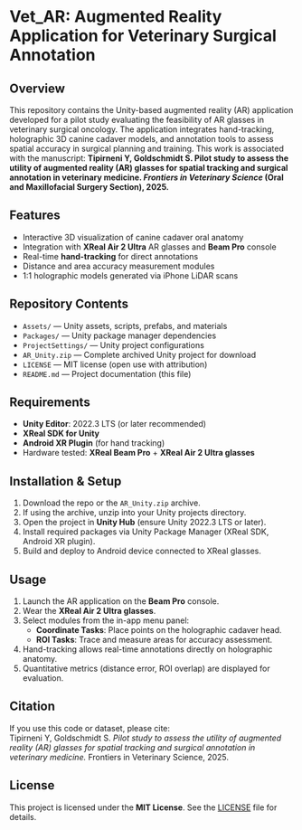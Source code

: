 # Vet_AR: Augmented Reality Application for Veterinary Surgical Annotation

## Overview
This repository contains the Unity-based augmented reality (AR) application developed for a pilot study evaluating the feasibility of AR glasses in veterinary surgical oncology. The application integrates hand-tracking, holographic 3D canine cadaver models, and annotation tools to assess spatial accuracy in surgical planning and training. This work is associated with the manuscript: **Tipirneni Y, Goldschmidt S. Pilot study to assess the utility of augmented reality (AR) glasses for spatial tracking and surgical annotation in veterinary medicine. *Frontiers in Veterinary Science* (Oral and Maxillofacial Surgery Section), 2025.**

## Features
- Interactive 3D visualization of canine cadaver oral anatomy  
- Integration with **XReal Air 2 Ultra** AR glasses and **Beam Pro** console  
- Real-time **hand-tracking** for direct annotations  
- Distance and area accuracy measurement modules  
- 1:1 holographic models generated via iPhone LiDAR scans  

## Repository Contents
- `Assets/` — Unity assets, scripts, prefabs, and materials  
- `Packages/` — Unity package manager dependencies  
- `ProjectSettings/` — Unity project configurations  
- `AR_Unity.zip` — Complete archived Unity project for download  
- `LICENSE` — MIT license (open use with attribution)  
- `README.md` — Project documentation (this file)  

## Requirements
- **Unity Editor**: 2022.3 LTS (or later recommended)  
- **XReal SDK for Unity**  
- **Android XR Plugin** (for hand tracking)  
- Hardware tested: **XReal Beam Pro** + **XReal Air 2 Ultra glasses**  

## Installation & Setup
1. Download the repo or the `AR_Unity.zip` archive.  
2. If using the archive, unzip into your Unity projects directory.  
3. Open the project in **Unity Hub** (ensure Unity 2022.3 LTS or later).  
4. Install required packages via Unity Package Manager (XReal SDK, Android XR plugin).  
5. Build and deploy to Android device connected to XReal glasses.  

## Usage
1. Launch the AR application on the **Beam Pro** console.  
2. Wear the **XReal Air 2 Ultra glasses**.  
3. Select modules from the in-app menu panel:  
   - **Coordinate Tasks**: Place points on the holographic cadaver head.  
   - **ROI Tasks**: Trace and measure areas for accuracy assessment.  
4. Hand-tracking allows real-time annotations directly on holographic anatomy.  
5. Quantitative metrics (distance error, ROI overlap) are displayed for evaluation.  

## Citation
If you use this code or dataset, please cite:  
Tipirneni Y, Goldschmidt S. *Pilot study to assess the utility of augmented reality (AR) glasses for spatial tracking and surgical annotation in veterinary medicine.* Frontiers in Veterinary Science, 2025.  

## License
This project is licensed under the **MIT License**. See the [LICENSE](LICENSE) file for details.
